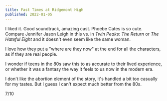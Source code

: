 ```yaml
---
title: Fast Times at Ridgemont High
published: 2022-01-05
---
```


I liked it. Good soundtrack, amazing cast. Phoebe Cates is so cute. Compare Jennifer Jason Leigh in this vs. in _Twin Peaks: The Return_ or _The Hateful Eight_ and it doesn't even seem like the same woman.

I love how they put a "where are they now" at the end for all the characters, as if they are real people.

I wonder if teens in the 80s saw this to as accurate to their lived experience, or whether it was a fantasy the way it feels to us now in the modern era.

I don't like the abortion element of the story, it's handled a bit too casually for my tastes. But I guess I can't expect much better from the 80s.

7/10
